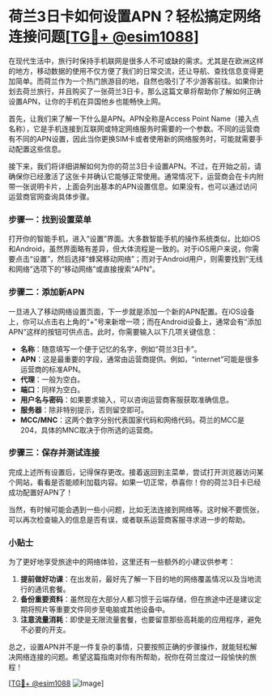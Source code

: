 # 荷兰3日卡如何设置APN？轻松搞定网络连接问题[[TG💪+ @esim1088](https://t.me/s/esim1088)]

在现代生活中，旅行时保持手机联网是很多人不可或缺的需求。尤其是在欧洲这样的地方，移动数据的使用不仅方便了我们的日常交流，还让导航、查找信息变得更加简单。而荷兰作为一个热门旅游目的地，自然也吸引了不少游客前往。如果你计划去荷兰旅行，并且购买了一张荷兰3日卡，那么这篇文章将帮助你了解如何正确设置APN，让你的手机在异国他乡也能畅快上网。

首先，让我们来了解一下什么是APN。APN全称是Access Point Name（接入点名称），它是手机连接到互联网或特定网络服务时需要的一个参数。不同的运营商有不同的APN设置，因此当你更换SIM卡或者使用新的网络服务时，可能就需要手动配置这些信息。

接下来，我们将详细讲解如何为你的荷兰3日卡设置APN。不过，在开始之前，请确保你已经激活了这张卡并确认它能够正常使用。通常情况下，运营商会在卡内附带一张说明卡片，上面会列出基本的APN设置信息。如果没有，也可以通过访问运营商官网查询具体步骤。

### 步骤一：找到设置菜单

打开你的智能手机，进入“设置”界面。大多数智能手机的操作系统类似，比如iOS和Android，虽然界面略有差异，但大体流程是一致的。对于iOS用户来说，你需要点击“设置”，然后选择“蜂窝移动网络”；而对于Android用户，则需要找到“无线和网络”选项下的“移动网络”或直接搜索“APN”。

### 步骤二：添加新APN

一旦进入了移动网络设置页面，下一步就是添加一个新的APN配置。在iOS设备上，你可以点击右上角的“+”号来新增一项；而在Android设备上，通常会有“添加APN”这样的按钮可供点击。此时，你需要输入以下几项关键信息：

- **名称**：随意填写一个便于记忆的名字，例如“荷兰3日卡”。
- **APN**：这是最重要的字段，通常由运营商提供。例如，“internet”可能是很多运营商的标准APN。
- **代理**：一般为空白。
- **端口**：同样为空白。
- **用户名与密码**：如果要求输入，可以咨询运营商客服获取准确信息。
- **服务器**：除非特别提示，否则留空即可。
- **MCC/MNC**：这两个数字分别代表国家代码和网络代码。荷兰的MCC是204，具体的MNC取决于你所选的运营商。

### 步骤三：保存并测试连接

完成上述所有设置后，记得保存更改。接着返回到主菜单，尝试打开浏览器访问某个网站，看看是否能顺利加载内容。如果一切正常，恭喜你！你的荷兰3日卡已经成功配置好APN了！

当然，有时候可能会遇到一些小问题，比如无法连接到网络等。这时候不要慌张，可以再次检查输入的信息是否有误，或者联系运营商客服寻求进一步的帮助。

### 小贴士

为了更好地享受旅途中的网络体验，这里还有一些额外的小建议供参考：

1. **提前做好功课**：在出发前，最好先了解一下目的地的网络覆盖情况以及当地流行的通讯套餐。
2. **备份重要资料**：虽然现在大部分人都习惯于云端存储，但在旅途中还是建议定期将照片等重要文件同步至电脑或其他设备中。
3. **注意流量消耗**：即使是无限流量套餐，也要留意那些高耗能的应用程序，避免不必要的开支。

总之，设置APN并不是一件复杂的事情，只要按照正确的步骤操作，就能轻松解决网络连接的问题。希望这篇指南对你有所帮助，祝你在荷兰度过一段愉快的旅程！

[[TG💪+ @esim1088](https://t.me/s/esim1088) ![Image](https://i.postimg.cc/4NQfJmqS/Snipaste-2025-05-13-00-14-12.png)]